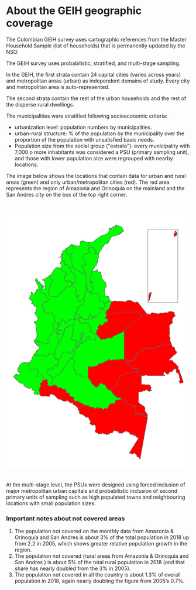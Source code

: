 
# About the GEIH geographic coverage

The Colombian GEIH survey uses cartographic references from the Master Household Sample (list of households) that is permanently updated by the NSO. 

The GEIH survey uses probabilistic, stratified, and multi-stage sampling. 

In the GEIH, the first strata contain 24 capital cities (varies across years) and metropolitan areas (urban) as independent domains of study. Every city and metropolitan area is auto-represented.  

The second strata contain the rest of the urban households and the rest of the disperse rural dwellings. 

The municipalities were stratified following socioeconomic criteria:

- urbanization level: population numbers by municipalities.
- urban-rural structure: % of the population by the municipality over the proportion of the population with unsatisfied basic needs. 
- Population size from the social group ("estrato"): every municipality with 7,000 o more inhabitants was considered a PSU (primary sampling unit), and those with lower population size were regrouped with nearby locations.

The image below shows the locations that contain data for urban and rural areas (green) and only urban/metropolitan cities (red). The red area represents the region of Amazonia and Orinoquia on the mainland and the San Andres city on the box of the top right corner. 

<br></br>
![COL_GEIH](utilities/Col_GEIH_coverage.png)
<br></br>

At the multi-stage level, the PSUs were designed using forced inclusion of major metropolitan urban capitals and probabilistic inclusion of second primary units of sampling such as high populated towns and neighbouring locations with small population sizes. 

### Important notes about not covered areas

1.	The population not covered on the monthly data from Amazonía & Orinoquía and San Andres is about 3% of the total population in 2018 up from 2.2 in 2005, which shows greater relative population growth in the region.
2.	The population not covered  (rural areas from Amazonía & Orinoquía and San Andres ) is about 5% of the total rural population in 2018 (and that share has nearly doubled from the 3% in 2005).
3.	The population not covered in all the country is about 1.3% of overall population in 2018, again nearly doubling the figure from 2005’s 0.7%.
